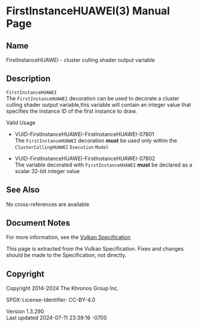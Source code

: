 # FirstInstanceHUAWEI(3) Manual Page

## Name

FirstInstanceHUAWEI - cluster culling shader output variable



## <a href="#_description" class="anchor"></a>Description

`FirstInstanceHUAWEI`  
The `FirstInstanceHUAWEI` decoration can be used to decorate a cluster
culling shader output variable,this variable will contain an integer
value that specifies the instance ID of the first instance to draw.

Valid Usage

- <a href="#VUID-FirstInstanceHUAWEI-FirstInstanceHUAWEI-07801"
  id="VUID-FirstInstanceHUAWEI-FirstInstanceHUAWEI-07801"></a>
  VUID-FirstInstanceHUAWEI-FirstInstanceHUAWEI-07801  
  The `FirstInstanceHUAWEI` decoration **must** be used only within the
  `ClusterCullingHUAWEI` `Execution` `Model`

- <a href="#VUID-FirstInstanceHUAWEI-FirstInstanceHUAWEI-07802"
  id="VUID-FirstInstanceHUAWEI-FirstInstanceHUAWEI-07802"></a>
  VUID-FirstInstanceHUAWEI-FirstInstanceHUAWEI-07802  
  The variable decorated with `FirstInstanceHUAWEI` **must** be declared
  as a scalar 32-bit integer value

## <a href="#_see_also" class="anchor"></a>See Also

No cross-references are available

## <a href="#_document_notes" class="anchor"></a>Document Notes

For more information, see the <a
href="https://registry.khronos.org/vulkan/specs/1.3-extensions/html/vkspec.html#FirstInstanceHUAWEI"
target="_blank" rel="noopener">Vulkan Specification</a>

This page is extracted from the Vulkan Specification. Fixes and changes
should be made to the Specification, not directly.

## <a href="#_copyright" class="anchor"></a>Copyright

Copyright 2014-2024 The Khronos Group Inc.

SPDX-License-Identifier: CC-BY-4.0

Version 1.3.290  
Last updated 2024-07-11 23:39:16 -0700
